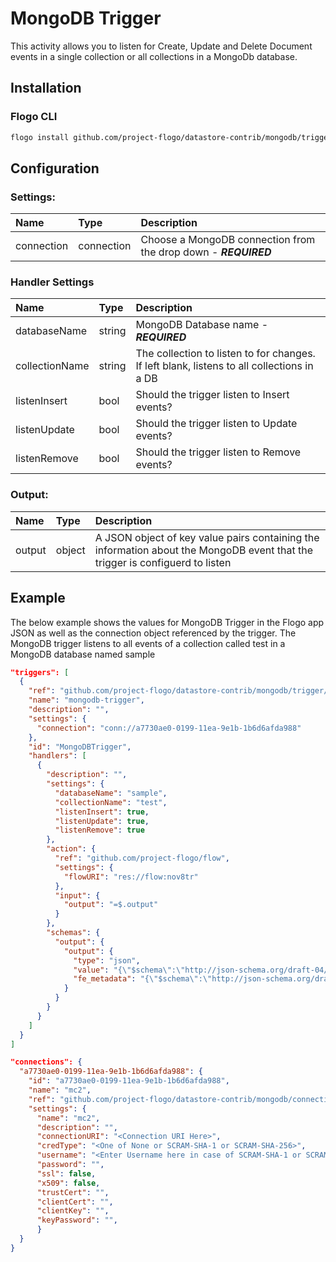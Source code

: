 <!--
title: MongoDB Trigger
weight: 4622
-->
# MongoDB Trigger
This activity allows you to listen for Create, Update and Delete Document events in a single collection or all collections in a MongoDb database.

## Installation

### Flogo CLI
```bash
flogo install github.com/project-flogo/datastore-contrib/mongodb/trigger/mongodb
```

## Configuration

### Settings:
| Name                     | Type       | Description
| :---                     | :---       | :---
| connection               | connection | Choose a MongoDB connection from the drop down  - ***REQUIRED***


### Handler Settings
| Name                | Type   | Description
| :---                | :---   | :---
| databaseName        | string | MongoDB Database name - ***REQUIRED***
| collectionName      | string | The collection to listen to for changes. If left blank, listens to all collections in a DB
| listenInsert        | bool   | Should the trigger listen to Insert events?
| listenUpdate        | bool   | Should the trigger listen to Update events?
| listenRemove        | bool   | Should the trigger listen to Remove events?


### Output:

| Name   | Type   | Description
| :---   | :---   | :---
| output | object | A JSON object of key value pairs containing the information about the MongoDB event that the trigger is configuerd to listen

## Example
The below example shows the values for MongoDB Trigger in the Flogo app JSON as well as the connection object referenced by the trigger. The MongoDB trigger listens to all events of a collection called test in a MongoDB database named sample

```json
"triggers": [
  {
    "ref": "github.com/project-flogo/datastore-contrib/mongodb/trigger/mongodb",
    "name": "mongodb-trigger",
    "description": "",
    "settings": {
      "connection": "conn://a7730ae0-0199-11ea-9e1b-1b6d6afda988"
    },
    "id": "MongoDBTrigger",
    "handlers": [
      {
        "description": "",
        "settings": {
          "databaseName": "sample",
          "collectionName": "test",
          "listenInsert": true,
          "listenUpdate": true,
          "listenRemove": true
        },
        "action": {
          "ref": "github.com/project-flogo/flow",
          "settings": {
            "flowURI": "res://flow:nov8tr"
          },
          "input": {
            "output": "=$.output"
          }
        },
        "schemas": {
          "output": {
            "output": {
              "type": "json",
              "value": "{\"$schema\":\"http://json-schema.org/draft-04/schema#\",\"type\":\"object\",\"definitions\":{},\"properties\":{\"NameSpace\":{\"type\":\"object\"},\"OperationType\":{\"type\":\"string\"},\"ResultDocument\":{\"type\":\"object\"}}}",
              "fe_metadata": "{\"$schema\":\"http://json-schema.org/draft-04/schema#\",\"type\":\"object\",\"definitions\":{},\"properties\":{\"NameSpace\":{\"type\":\"object\"},\"OperationType\":{\"type\":\"string\"},\"ResultDocument\":{\"type\":\"object\"}}}"
            }
          }
        }
      }
    ]
  }
]

"connections": {
  "a7730ae0-0199-11ea-9e1b-1b6d6afda988": {
    "id": "a7730ae0-0199-11ea-9e1b-1b6d6afda988",
    "name": "mc2",
    "ref": "github.com/project-flogo/datastore-contrib/mongodb/connection",
    "settings": {
      "name": "mc2",
      "description": "",
      "connectionURI": "<Connection URI Here>",
      "credType": "<One of None or SCRAM-SHA-1 or SCRAM-SHA-256>",
      "username": "<Enter Username here in case of SCRAM-SHA-1 or SCRAM-SHA-256>",
      "password": "",
      "ssl": false,
      "x509": false,
      "trustCert": "",
      "clientCert": "",
      "clientKey": "",
      "keyPassword": "",
      }
  }
}
```